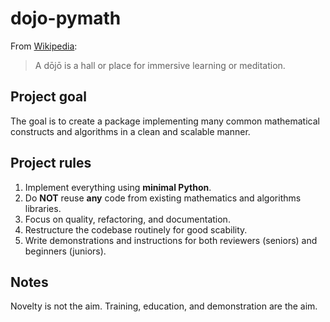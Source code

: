 # dojo-pymath
From [Wikipedia](https://en.wikipedia.org/wiki/Dojo):
>A dōjō is a hall or place for immersive learning or meditation.

## Project goal
The goal is to create a package implementing many common mathematical constructs and algorithms in a clean and scalable manner.

## Project rules
1. Implement everything using **minimal Python**.
2. Do **NOT** reuse **any** code from existing mathematics and algorithms libraries.
3. Focus on quality, refactoring, and documentation.
4. Restructure the codebase routinely for good scability.
5. Write demonstrations and instructions for both reviewers (seniors) and beginners (juniors).

## Notes
Novelty is not the aim. Training, education, and demonstration are the aim.
